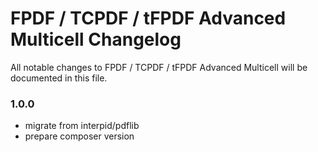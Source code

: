 # FPDF / TCPDF / tFPDF Advanced Multicell Changelog

All notable changes to FPDF / TCPDF / tFPDF Advanced Multicell will be documented in this file.

### 1.0.0 
- migrate from interpid/pdflib
- prepare composer version
